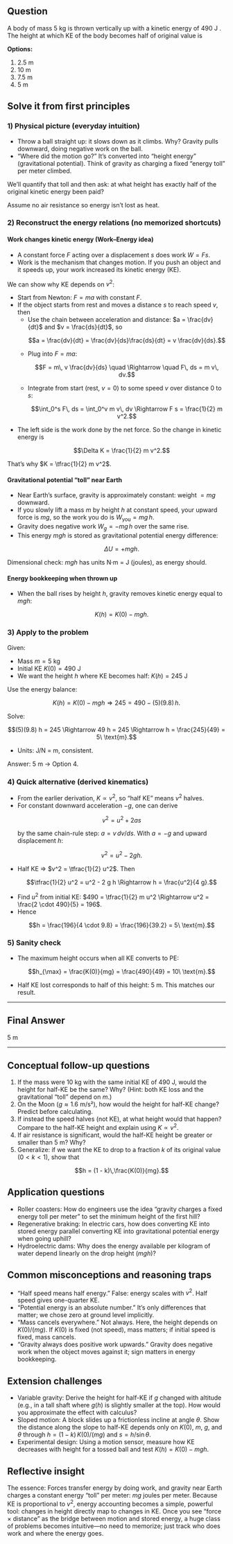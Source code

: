 ## Question
A body of mass 5 kg is thrown vertically up with a kinetic energy of 490 J . The height at which KE of the body becomes half of original value is

**Options:**

1. 2.5 m
2. 10 m
3. 7.5 m
4. 5 m

## Solve it from first principles

### 1) Physical picture (everyday intuition)
- Throw a ball straight up: it slows down as it climbs. Why? Gravity pulls downward, doing negative work on the ball.
- “Where did the motion go?” It’s converted into “height energy” (gravitational potential). Think of gravity as charging a fixed “energy toll” per meter climbed.

We’ll quantify that toll and then ask: at what height has exactly half of the original kinetic energy been paid?

Assume no air resistance so energy isn’t lost as heat.

### 2) Reconstruct the energy relations (no memorized shortcuts)

#### Work changes kinetic energy (Work–Energy idea)
- A constant force $F$ acting over a displacement $s$ does work $W = F s$.
- Work is the mechanism that changes motion. If you push an object and it speeds up, your work increased its kinetic energy (KE).

We can show why KE depends on $v^2$:
- Start from Newton: $F = m a$ with constant $F$.
- If the object starts from rest and moves a distance $s$ to reach speed $v$, then
  - Use the chain between acceleration and distance: $a = \frac{dv}{dt}$ and $v = \frac{ds}{dt}$, so
    ```math
    a = \frac{dv}{dt} = \frac{dv}{ds}\frac{ds}{dt} = v \frac{dv}{ds}.
    ```
  - Plug into $F = m a$:
    ```math
    F = m\, v \frac{dv}{ds} \quad \Rightarrow \quad F\, ds = m v\, dv.
    ```
  - Integrate from start (rest, $v=0$) to some speed $v$ over distance $0$ to $s$:
    ```math
    \int_0^s F\, ds = \int_0^v m v\, dv
    \Rightarrow F s = \frac{1}{2} m v^2.
    ```
- The left side is the work done by the net force. So the change in kinetic energy is
  ```math
  \Delta K = \frac{1}{2} m v^2.
  ```
That’s why $K = \tfrac{1}{2} m v^2$.

#### Gravitational potential “toll” near Earth
- Near Earth’s surface, gravity is approximately constant: weight $= mg$ downward.
- If you slowly lift a mass $m$ by height $h$ at constant speed, your upward force is $mg$, so the work you do is $W_{\text{you}} = mg\,h$.
- Gravity does negative work $W_g = -mg\,h$ over the same rise.
- This energy $mg h$ is stored as gravitational potential energy difference:
  ```math
  \Delta U = +mg h.
  ```
Dimensional check: $mg h$ has units N·m = J (joules), as energy should.

#### Energy bookkeeping when thrown up
- When the ball rises by height $h$, gravity removes kinetic energy equal to $mg h$:
  ```math
  K(h) = K(0) - mg h.
  ```

### 3) Apply to the problem
Given:
- Mass $m = 5$ kg
- Initial KE $K(0) = 490$ J
- We want the height $h$ where KE becomes half: $K(h) = 245$ J

Use the energy balance:
```math
K(h) = K(0) - mg h
\Rightarrow 245 = 490 - (5)(9.8)\, h.
```
Solve:
```math
(5)(9.8) h = 245
\Rightarrow 49 h = 245
\Rightarrow h = \frac{245}{49} = 5\ \text{m}.
```

- Units: J/N = m, consistent.

Answer: 5 m → Option 4.

### 4) Quick alternative (derived kinematics)
- From the earlier derivation, $K \propto v^2$, so “half KE” means $v^2$ halves.
- For constant downward acceleration $-g$, one can derive
  ```math
  v^2 = u^2 + 2 a s
  ```
  by the same chain-rule step: $a = v\, dv/ds$. With $a = -g$ and upward displacement $h$:
  ```math
  v^2 = u^2 - 2 g h.
  ```
- Half KE ⇒ $v^2 = \tfrac{1}{2} u^2$. Then
  ```math
  \tfrac{1}{2} u^2 = u^2 - 2 g h \Rightarrow h = \frac{u^2}{4 g}.
  ```
- Find $u^2$ from initial KE: $490 = \tfrac{1}{2} m u^2 \Rightarrow u^2 = \frac{2 \cdot 490}{5} = 196$.
- Hence
  ```math
  h = \frac{196}{4 \cdot 9.8} = \frac{196}{39.2} = 5\ \text{m}.
  ```

### 5) Sanity check
- The maximum height occurs when all KE converts to PE:
  ```math
  h_{\max} = \frac{K(0)}{mg} = \frac{490}{49} = 10\ \text{m}.
  ```
- Half KE lost corresponds to half of this height: 5 m. This matches our result.

---

## Final Answer
5 m

---

## Conceptual follow-up questions
1. If the mass were 10 kg with the same initial KE of 490 J, would the height for half-KE be the same? Why? (Hint: both KE loss and the gravitational “toll” depend on $m$.)
2. On the Moon ($g \approx 1.6$ m/s²), how would the height for half-KE change? Predict before calculating.
3. If instead the speed halves (not KE), at what height would that happen? Compare to the half-KE height and explain using $K \propto v^2$.
4. If air resistance is significant, would the half-KE height be greater or smaller than 5 m? Why?
5. Generalize: if we want the KE to drop to a fraction $k$ of its original value ($0<k<1$), show that
   ```math
   h = (1 - k)\,\frac{K(0)}{mg}.
   ```

## Application questions
- Roller coasters: How do engineers use the idea “gravity charges a fixed energy toll per meter” to set the minimum height of the first hill?
- Regenerative braking: In electric cars, how does converting KE into stored energy parallel converting KE into gravitational potential energy when going uphill?
- Hydroelectric dams: Why does the energy available per kilogram of water depend linearly on the drop height ($mgh$)?

## Common misconceptions and reasoning traps
- “Half speed means half energy.” False: energy scales with $v^2$. Half speed gives one-quarter KE.
- “Potential energy is an absolute number.” It’s only differences that matter; we chose zero at ground level implicitly.
- “Mass cancels everywhere.” Not always. Here, the height depends on $K(0)/(mg)$. If $K(0)$ is fixed (not speed), mass matters; if initial speed is fixed, mass cancels.
- “Gravity always does positive work upwards.” Gravity does negative work when the object moves against it; sign matters in energy bookkeeping.

## Extension challenges
- Variable gravity: Derive the height for half-KE if $g$ changed with altitude (e.g., in a tall shaft where $g(h)$ is slightly smaller at the top). How would you approximate the effect with calculus?
- Sloped motion: A block slides up a frictionless incline at angle $\theta$. Show the distance along the slope to half-KE depends only on $K(0)$, $m$, $g$, and $\theta$ through $h = (1-k)\,K(0)/(mg)$ and $s = h/\sin\theta$.
- Experimental design: Using a motion sensor, measure how KE decreases with height for a tossed ball and test $K(h) = K(0) - mgh$.

## Reflective insight
The essence: Forces transfer energy by doing work, and gravity near Earth charges a constant energy “toll” per meter: $mg$ joules per meter. Because KE is proportional to $v^2$, energy accounting becomes a simple, powerful tool: changes in height directly map to changes in KE. Once you see “force × distance” as the bridge between motion and stored energy, a huge class of problems becomes intuitive—no need to memorize; just track who does work and where the energy goes.